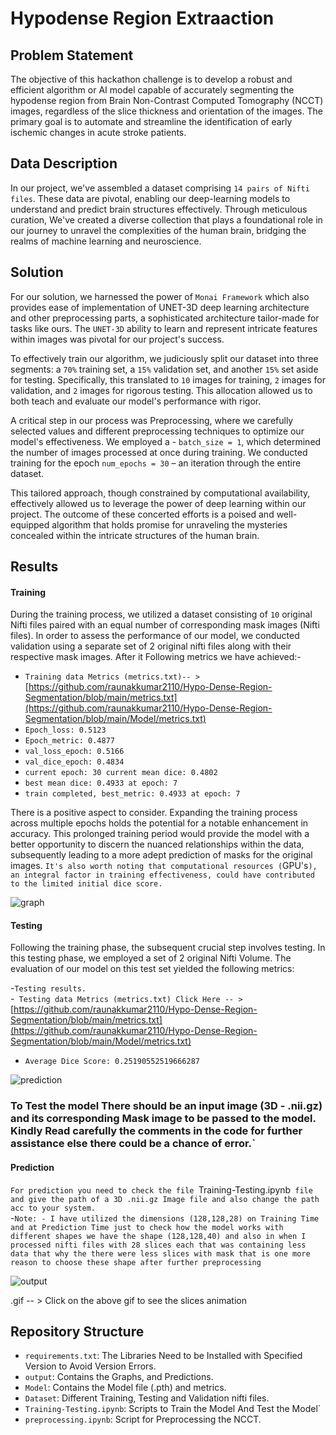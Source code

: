 # Hypodense Region Extraaction
## Problem Statement
The objective of this hackathon challenge is to develop a robust and efficient algorithm or AI model capable of accurately segmenting the hypodense region from Brain Non-Contrast Computed Tomography (NCCT) images, regardless of the slice thickness and orientation of the images. The primary goal is to automate and streamline the identification of early ischemic changes in acute stroke patients.

## Data Description
In our project, we've assembled a dataset comprising `14 pairs of Nifti files`. These data are pivotal, enabling our deep-learning models to understand and predict brain structures effectively. Through meticulous curation, We've created a diverse collection that plays a foundational role in our journey to unravel the complexities of the human brain, bridging the realms of machine learning and neuroscience.

## Solution
For our solution, we harnessed the power of `Monai Framework` which also provides ease of implementation of UNET-3D deep learning architecture and other preprocessing parts, a sophisticated architecture tailor-made for tasks like ours. The `UNET-3D` ability to learn and represent intricate features within images was pivotal for our project's success.

To effectively train our algorithm, we judiciously split our dataset into three segments: a `70%` training set, a `15%` validation set, and another `15%` set aside for testing. Specifically, this translated to `10` images for training, `2` images for validation, and `2` images for rigorous testing. This allocation allowed us to both teach and evaluate our model's performance with rigor.

A critical step in our process was Preprocessing, where we carefully selected values and different preprocessing techniques to optimize our model's effectiveness. We employed a - `batch_size = 1`, which determined the number of images processed at once during training. We conducted training for the epoch `num_epochs = 30` – an iteration through the entire dataset.

This tailored approach, though constrained by computational availability, effectively allowed us to leverage the power of deep learning within our project. The outcome of these concerted efforts is a poised and well-equipped algorithm that holds promise for unraveling the mysteries concealed within the intricate structures of the human brain.

## Results
#### Training
During the training process, we utilized a dataset consisting of `10` original Nifti files paired with an equal number of corresponding mask images (Nifti files). In order to assess the performance of our model, we conducted validation using a separate set of 2 original nifti files along with their respective mask images. After it Following metrics we have achieved:-
<br>
- `Training data Metrics (metrics.txt)-- >`<br>
[https://github.com/raunakkumar2110/Hypo-Dense-Region-Segmentation/blob/main/metrics.txt](https://github.com/raunakkumar2110/Hypo-Dense-Region-Segmentation/blob/main/Model/metrics.txt)
- `Epoch_loss: 0.5123`
- `Epoch_metric: 0.4877`
- `val_loss_epoch: 0.5166`
- `val_dice_epoch: 0.4834`
- `current epoch: 30 current mean dice: 0.4802`
- `best mean dice: 0.4933 at epoch: 7`
- `train completed, best_metric: 0.4933 at epoch: 7`

There is a positive aspect to consider. Expanding the training process across multiple epochs holds the potential for a notable enhancement in accuracy. This prolonged training period would provide the model with a better opportunity to discern the nuanced relationships within the data, subsequently leading to a more adept prediction of masks for the original images. `It's also worth noting that computational resources (`GPU's`), an integral factor in training effectiveness, could have contributed to the limited initial dice score.`

![graph](https://github.com/raunakkumar2110/Hypo-Dense-Region-Segmentation/assets/91930911/29ee1cf2-bc9b-4b81-8a58-586a4dbf0e9b)


#### Testing
Following the training phase, the subsequent crucial step involves testing. In this testing phase, we employed a set of 2 original Nifti Volume. The evaluation of our model on this test set yielded the following metrics:

-`Testing results.`
<br>
-` Testing data Metrics (metrics.txt) Click Here -- >`<br>
[https://github.com/raunakkumar2110/Hypo-Dense-Region-Segmentation/blob/main/metrics.txt](https://github.com/raunakkumar2110/Hypo-Dense-Region-Segmentation/blob/main/Model/metrics.txt)
- `Average Dice Score: 0.25190552519666287`

![prediction](https://github.com/raunakkumar2110/Hypo-Dense-Region-Segmentation/assets/91930911/779b7644-9492-4a9f-ad43-089d4824bcf3)


### To Test the model There should be an input image (3D - .nii.gz) and its corresponding Mask image to be passed to the model. Kindly Read carefully the comments in the code for further assistance else there could be a chance of error.`

#### Prediction
`For prediction you need to check the file `Training-Testing.ipynb` file and give the path of a 3D .nii.gz Image file and also change the path acc to your system.`<br>
-`Note: - I have utilized the dimensions (128,128,28) on Training Time and at Prediction Time just to check how the model works with different shapes we have the shape (128,128,40) and also in when I processed nifti files with 28 slices each that was containing less data that why the there were less slices with mask that is one more reason to choose these shape after further preprocessing`

![output](https://github.com/raunakkumar2110/Hypo-Dense-Region-Segmentation/assets/91930911/109e621a-0b98-4f7e-aaf8-b4b4bf42958d)

.gif -- > Click on the above gif to see the slices animation

## Repository Structure 
- `requirements.txt`: The Libraries Need to be Installed with Specified Version to Avoid Version Errors.
- `output`: Contains the Graphs, and Predictions.
- `Model`: Contains the Model file (.pth) and metrics.
- `Dataset`: Different Training, Testing and Validation nifti files.
- `Training-Testing.ipynb`: Scripts to Train the Model And Test the Model`
- `preprocessing.ipynb`: Script for Preprocessing the NCCT.


